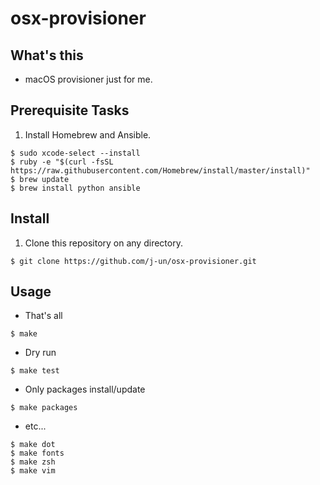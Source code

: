 # osx-provisioner

## What's this
* macOS provisioner just for me.

## Prerequisite Tasks
1. Install Homebrew and Ansible.
```
$ sudo xcode-select --install
$ ruby -e "$(curl -fsSL https://raw.githubusercontent.com/Homebrew/install/master/install)"
$ brew update
$ brew install python ansible
```

## Install
1. Clone this repository on any directory.
```
$ git clone https://github.com/j-un/osx-provisioner.git
```

## Usage
* That's all
```
$ make
```

* Dry run
```
$ make test
```

* Only packages install/update
```
$ make packages
```

* etc...
```
$ make dot
$ make fonts
$ make zsh
$ make vim
```

